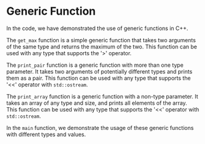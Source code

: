 # Generic Function

In the code, we have demonstrated the use of generic functions in C++. 

The `get_max` function is a simple generic function that takes two arguments of the same type and returns the maximum of the two. This function can be used with any type that supports the '>' operator.

The `print_pair` function is a generic function with more than one type parameter. It takes two arguments of potentially different types and prints them as a pair. This function can be used with any type that supports the '<<' operator with `std::ostream`.

The `print_array` function is a generic function with a non-type parameter. It takes an array of any type and size, and prints all elements of the array. This function can be used with any type that supports the '<<' operator with `std::ostream`.

In the `main` function, we demonstrate the usage of these generic functions with different types and values.
